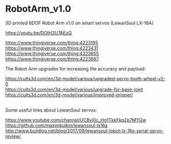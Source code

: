 # RobotArm_v1.0
 
3D printed 6DOF Robot Arm v1.0 on smart servos (LewanSoul LX-16A)
 
https://youtu.be/DGtH2U7AEzQ

https://www.thingiverse.com/thing:4223195<br/>
https://www.thingiverse.com/thing:4223431<br/>
https://www.thingiverse.com/thing:4223655<br/>
https://www.thingiverse.com/thing:4223687<br/>

The Robot Arm upgrades for increasing the accuracy and payload:

https://cults3d.com/en/3d-model/various/upgraded-servo-tooth-wheel-v2-0<br/>
https://cults3d.com/en/3d-model/various/upgrade-for-base-joint<br/>
https://cults3d.com/en/3d-model/various/improved-gripper/<br/>

<br/>
Some useful links about LewanSoul servos:<br/>

https://www.youtube.com/channel/UCBvl0c_Hg1TkkFkqZp7MYQw<br/>
https://github.com/maximkulkin/lewansoul-lx16a<br/>
http://www.buildlog.net/blog/2017/09/lewansoul-lobot-lx-16a-serial-servo-review/<br/>
